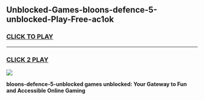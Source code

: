 
## Unblocked-Games-bloons-defence-5-unblocked-Play-Free-ac1ok
<h3>
<a href="https://premium76.site?title=bloons-defence-5-unblocked&ref=23A">CLICK TO PLAY</a></h3>
<hr>

<h3>
<a href="https://premium76.site?title=bloons-defence-5-unblocked&ref=23A">CLICK 2 PLAY</a>
  
</h3>

<a href="https://premium76.site?title=bloons-defence-5-unblocked&ref=23A"><img src="https://clearcache.store/games.png"></a>


**bloons-defence-5-unblocked games unblocked: Your Gateway to Fun and Accessible Online Gaming**

